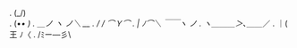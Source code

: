 .     (\_/)   
.     (•_• )
.  ＿ノ ヽ ノ＼ __
.  / / ⌒Ｙ⌒
. | ﾉ⌒＼ ￣￣ヽ  ノ
. ヽ＿＿＿＞､＿＿_／
.     ｜( 王 ﾉ〈
.     /ﾐー―彡\

